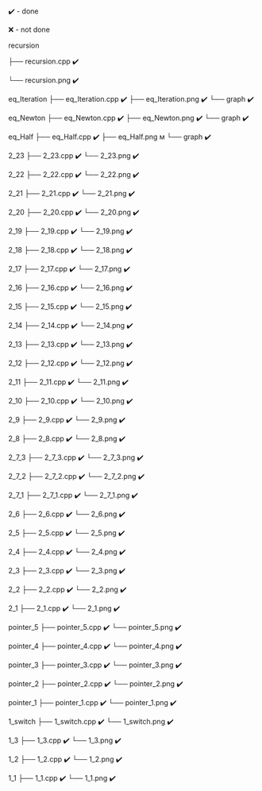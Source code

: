 ✔️ - done 

❌ - not done

recursion

├── recursion.cpp ✔️

└── recursion.png ✔️


eq_Iteration
├── eq_Iteration.cpp ✔️
├── eq_Iteration.png ✔️
└── graph ✔️

eq_Newton
├── eq_Newton.cpp ✔️
├── eq_Newton.png ✔️
└── graph ✔️

eq_Half
├── eq_Half.cpp ✔️
├── eq_Half.png м
└── graph ✔️

2_23
├── 2_23.cpp ✔️
└── 2_23.png ✔️

2_22
├── 2_22.cpp ✔️
└── 2_22.png ✔️

2_21
├── 2_21.cpp ✔️
└── 2_21.png ✔️

2_20
├── 2_20.cpp ✔️
└── 2_20.png ✔️

2_19
├── 2_19.cpp ✔️
└── 2_19.png ✔️

2_18
├── 2_18.cpp ✔️
└── 2_18.png ✔️

2_17
├── 2_17.cpp ✔️
└── 2_17.png ✔️

2_16
├── 2_16.cpp ✔️
└── 2_16.png ✔️

2_15
├── 2_15.cpp ✔️
└── 2_15.png ✔️

2_14
├── 2_14.cpp ✔️
└── 2_14.png ✔️

2_13
├── 2_13.cpp ✔️
└── 2_13.png ✔️

2_12
├── 2_12.cpp ✔️
└── 2_12.png ✔️

2_11
├── 2_11.cpp ✔️
└── 2_11.png ✔️

2_10
├── 2_10.cpp ✔️
└── 2_10.png ✔️

2_9
├── 2_9.cpp ✔️
└── 2_9.png ✔️

2_8
├── 2_8.cpp ✔️
└── 2_8.png ✔️

2_7_3
├── 2_7_3.cpp ✔️
└── 2_7_3.png ✔️

2_7_2
├── 2_7_2.cpp ✔️
└── 2_7_2.png ✔️

2_7_1
├── 2_7_1.cpp ✔️
└── 2_7_1.png ✔️

2_6
├── 2_6.cpp ✔️
└── 2_6.png ✔️

2_5
├── 2_5.cpp ✔️
└── 2_5.png ✔️

2_4
├── 2_4.cpp ✔️
└── 2_4.png ✔️

2_3
├── 2_3.cpp ✔️
└── 2_3.png ✔️

2_2
├── 2_2.cpp ✔️
└── 2_2.png ✔️

2_1
├── 2_1.cpp ✔️
└── 2_1.png ✔️

pointer_5
├── pointer_5.cpp ✔️
└── pointer_5.png ✔️

pointer_4
├── pointer_4.cpp ✔️
└── pointer_4.png ✔️

pointer_3
├── pointer_3.cpp ✔️
└── pointer_3.png ✔️

pointer_2
├── pointer_2.cpp ✔️
└── pointer_2.png ✔️

pointer_1
├── pointer_1.cpp ✔️
└── pointer_1.png ✔️

1_switch
├── 1_switch.cpp ✔️
└── 1_switch.png ✔️

1_3
├── 1_3.cpp ✔️
└── 1_3.png ✔️

1_2
├── 1_2.cpp ✔️
└── 1_2.png ✔️

1_1
├── 1_1.cpp ✔️
└── 1_1.png ✔️
